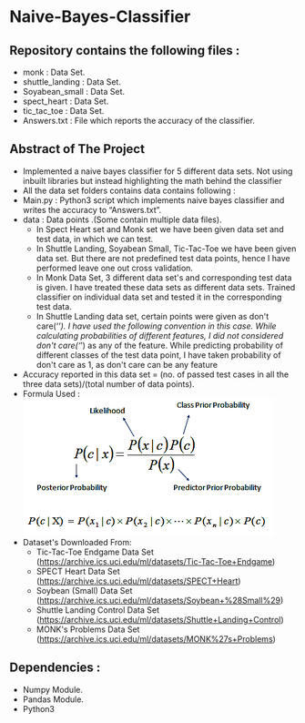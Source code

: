 # Naive-Bayes-Classifier

## Repository contains the following files :
* monk : Data Set.
* shuttle_landing :  Data Set.
* Soyabean_small :  Data Set.
* spect_heart : Data Set.
* tic_tac_toe : Data Set.
* Answers.txt : File which reports the accuracy of the classifier.

## Abstract of The Project
* Implemented a naive bayes classifier for 5 different data sets. Not using inbuilt libraries but instead highlighting the math behind the classifier
* All the data set folders contains data contains following :
* Main.py : Python3 script which implements naive bayes classifier and writes the accuracy to “Answers.txt”.
* data : Data points .(Some contain multiple data files). 
  * In Spect Heart set and Monk set we have been given data set and test data, in which we can test.
  * In Shuttle Landing, Soyabean Small, Tic-Tac-Toe we have been given data set. But there are not predefined test data points, hence I have performed leave one out cross validation.
  * In Monk Data Set, 3 different data set's and corresponding test data is given. I have treated these data sets as different data sets. Trained classifier on individual data set and tested it in the corresponding test data.
  * In Shuttle Landing data set, certain points were given as don't care(‘*’). I have used the following convention in this case.
While calculating probabilities of different features,  I did not considered don't care(‘*’) as any of the feature.
While predicting probability of different classes of the test data point, I have taken probability of don't care as 1, as don't care can be any feature 
* Accuracy reported in this data set = (no. of passed test cases in all the three data sets)/(total number of data points).
* Formula Used :
![Formula](naive_bayes_icon.png)
* Dataset's Downloaded From:
  * Tic-Tac-Toe Endgame Data Set (https://archive.ics.uci.edu/ml/datasets/Tic-Tac-Toe+Endgame)
  * SPECT Heart Data Set (https://archive.ics.uci.edu/ml/datasets/SPECT+Heart)
  * Soybean (Small) Data Set (https://archive.ics.uci.edu/ml/datasets/Soybean+%28Small%29)
  * Shuttle Landing Control Data Set (https://archive.ics.uci.edu/ml/datasets/Shuttle+Landing+Control)
  * MONK's Problems Data Set (https://archive.ics.uci.edu/ml/datasets/MONK%27s+Problems)

## Dependencies : 
* Numpy Module.
* Pandas Module.
* Python3 

